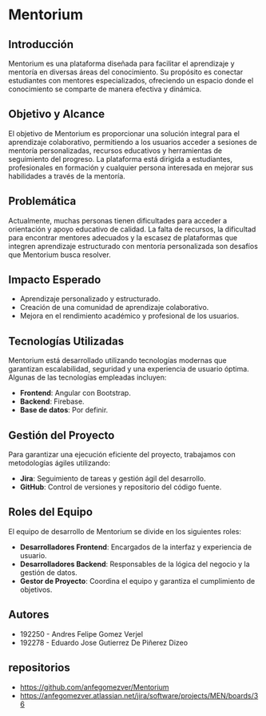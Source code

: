 # Mentorium

## Introducción
Mentorium es una plataforma diseñada para facilitar el aprendizaje y mentoría en diversas áreas del conocimiento. Su propósito es conectar estudiantes con mentores especializados, ofreciendo un espacio donde el conocimiento se comparte de manera efectiva y dinámica.

## Objetivo y Alcance
El objetivo de Mentorium es proporcionar una solución integral para el aprendizaje colaborativo, permitiendo a los usuarios acceder a sesiones de mentoría personalizadas, recursos educativos y herramientas de seguimiento del progreso. La plataforma está dirigida a estudiantes, profesionales en formación y cualquier persona interesada en mejorar sus habilidades a través de la mentoría.

## Problemática
Actualmente, muchas personas tienen dificultades para acceder a orientación y apoyo educativo de calidad. La falta de recursos, la dificultad para encontrar mentores adecuados y la escasez de plataformas que integren aprendizaje estructurado con mentoría personalizada son desafíos que Mentorium busca resolver.

## Impacto Esperado
- Aprendizaje personalizado y estructurado.
- Creación de una comunidad de aprendizaje colaborativo.
- Mejora en el rendimiento académico y profesional de los usuarios.

## Tecnologías Utilizadas
Mentorium está desarrollado utilizando tecnologías modernas que garantizan escalabilidad, seguridad y una experiencia de usuario óptima. Algunas de las tecnologías empleadas incluyen:
- **Frontend**: Angular con Bootstrap.
- **Backend**: Firebase.
- **Base de datos**: Por definir.

## Gestión del Proyecto
Para garantizar una ejecución eficiente del proyecto, trabajamos con metodologías ágiles utilizando:
- **Jira**: Seguimiento de tareas y gestión ágil del desarrollo.
- **GitHub**: Control de versiones y repositorio del código fuente.

## Roles del Equipo
El equipo de desarrollo de Mentorium se divide en los siguientes roles:
- **Desarrolladores Frontend**: Encargados de la interfaz y experiencia de usuario.
- **Desarrolladores Backend**: Responsables de la lógica del negocio y la gestión de datos.
- **Gestor de Proyecto**: Coordina el equipo y garantiza el cumplimiento de objetivos.

## Autores
- 192250 - Andres Felipe Gomez Verjel
- 192278 - Eduardo Jose Gutierrez De Piñerez Dizeo 

## repositorios
- https://github.com/anfegomezver/Mentorium
- https://anfegomezver.atlassian.net/jira/software/projects/MEN/boards/36
